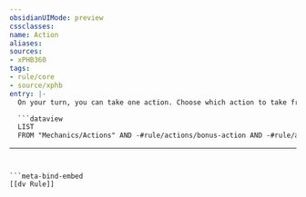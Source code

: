 ```yaml
---
obsidianUIMode: preview
cssclasses:
name: Action
aliases:
sources:
- xPHB360
tags:
- rule/core
- source/xphb
entry: |-
  On your turn, you can take one action. Choose which action to take from those below or from the special actions provided by your features. These actions are defined elsewhere in this glossary:

  ```dataview
  LIST
  FROM "Mechanics/Actions" AND -#rule/actions/bonus-action AND -#rule/actions/reaction
  ```
---
```


```meta-bind-embed
[[dv Rule]]
```